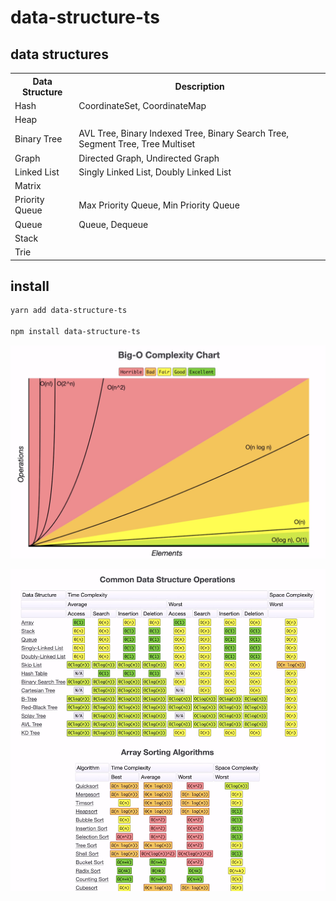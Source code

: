 # data-structure-ts

## data structures

<table>
  <tr>
    <th>Data Structure</th>
    <th>Description</th>
  </tr>
  <tr>
    <td>Hash</td>
    <td>CoordinateSet, CoordinateMap</td>
  </tr>
  <tr>
    <td>Heap</td>
    <td></td>
  </tr>

  <tr>
    <td>Binary Tree</td>
    <td>AVL Tree, Binary Indexed Tree, Binary Search Tree, Segment Tree, Tree Multiset</td>
  </tr>
  <tr>
    <td>Graph</td>
    <td>Directed Graph, Undirected Graph</td>
  </tr>
  <tr>
    <td>Linked List</td>
    <td>Singly Linked List, Doubly Linked List</td>
  </tr>
  <tr>
    <td>Matrix</td>
    <td></td>
  </tr>
  <tr>
    <td>Priority Queue</td>
    <td>Max Priority Queue, Min Priority Queue</td>
  </tr>
  <tr>
    <td>Queue</td>
    <td>Queue, Dequeue</td>
  </tr>
  <tr>
    <td>Stack</td>
    <td></td>
  </tr>
  <tr>
    <td>Trie</td>
    <td></td>
  </tr>
</table>


## install

```bash
yarn add data-structure-ts

npm install data-structure-ts
```


![complexities](src/assets/complexities-diff.jpg)

![complexities of data structures](src/assets/data-structure-complexities.jpg)